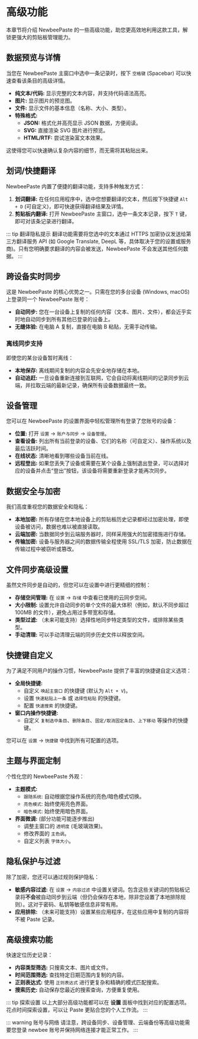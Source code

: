 # 高级功能

本章节将介绍 NewbeePaste 的一些高级功能，助您更高效地利用这款工具，解锁更强大的剪贴板管理能力。

## 数据预览与详情

当您在 NewbeePaste 主窗口中选中一条记录时，按下 `空格键` (Spacebar) 可以快速查看该条目的高级详情。

- **纯文本/代码:** 显示完整的文本内容，并支持代码语法高亮。
- **图片:** 显示图片的预览图。
- **文件:** 显示文件的基本信息（名称、大小、类型）。
- **特殊格式:**
  - **JSON:** 格式化并高亮显示 JSON 数据，方便阅读。
  - **SVG:** 直接渲染 SVG 图片进行预览。
  - **HTML/RTF:** 尝试渲染富文本效果。

这使得您可以快速确认复杂内容的细节，而无需将其粘贴出来。

## 划词/快捷翻译

NewbeePaste 内置了便捷的翻译功能，支持多种触发方式：

1.  **划词翻译:** 在任何应用程序中，选中您想要翻译的文本，然后按下快捷键 `Alt + D` (可自定义)，即可快速获得翻译结果及详情。
2.  **剪贴板内翻译:** 打开 NewbeePaste 主窗口，选中一条文本记录，按下 `T` 键，即可对该条记录进行翻译。

::: tip 翻译隐私提示
翻译功能需要将您选中的文本通过 HTTPS 加密协议发送给第三方翻译服务 API (如 Google Translate, DeepL 等，具体取决于您的设置或服务商)。只有您明确要求翻译的内容会被发送，NewbeePaste 不会发送其他任何数据。
:::

## 跨设备实时同步

这是 NewbeePaste 的核心优势之一。只需在您的多台设备 (Windows, macOS) 上登录同一个 NewbeePaste 账号：

- **自动同步:** 您在一台设备上复制的任何内容（文本、图片、文件），都会近乎实时地自动同步到所有其他已登录的设备上。
- **无缝体验:** 在电脑 A 复制，直接在电脑 B 粘贴，无需手动传输。

### 离线同步支持

即使您的某台设备暂时离线：

- **本地保存:** 离线期间复制的内容会先安全地存储在本地。
- **自动追赶:** 一旦设备重新连接到互联网，它会自动将离线期间的记录同步到云端，并拉取云端的最新记录，确保所有设备数据最终一致。

## 设备管理

您可以在 NewbeePaste 的设置界面中轻松管理所有登录了您账号的设备：

- **位置:** 打开 `设置` -> `账户与同步` -> `设备管理`。
- **查看设备:** 列出所有当前登录的设备、它们的名称（可自定义）、操作系统以及最后活跃时间。
- **在线状态:** 清晰地看到哪些设备当前在线。
- **远程登出:** 如果您丢失了设备或需要在某个设备上强制退出登录，可以选择对应的设备并点击“登出”按钮，该设备将需要重新登录才能再次同步。

## 数据安全与加密

我们高度重视您的数据安全和隐私：

- **本地加密:** 所有存储在您本地设备上的剪贴板历史记录都经过加密处理，即使设备被访问，数据也难以被直接读取。
- **云端加密:** 当数据同步到云端服务器时，同样采用强大的加密措施进行存储。
- **传输加密:** 设备与服务器之间的数据传输全程使用 SSL/TLS 加密，防止数据在传输过程中被窃听或篡改。

## 文件同步高级设置

虽然文件同步是自动的，但您可以在设置中进行更精细的控制：

- **存储空间管理:** 在 `设置` -> `存储` 中查看已使用的云同步空间。
- **大小限制:** 设置允许自动同步的单个文件的最大体积（例如，默认不同步超过 100MB 的文件），避免占用过多带宽和存储。
- **类型过滤:** （未来可能支持）选择性地同步特定类型的文件，或排除某些类型。
- **手动清理:** 可以手动清理云端的同步历史文件以释放空间。

## 快捷键自定义

为了满足不同用户的操作习惯，NewbeePaste 提供了丰富的快捷键自定义选项：

- **全局快捷键:**
  - 自定义 `唤起主窗口` 的快捷键 (默认为 `Alt + V`)。
  - 设置 `快速粘贴上一条` 或 `选择性粘贴` 的快捷键。
  - 配置 `快速搜索` 的快捷键。
- **窗口内操作快捷键:**
  - 自定义 `复制选中条目`、`删除条目`、`固定/取消固定条目`、`上下移动` 等操作的快捷键。

您可以在 `设置` -> `快捷键` 中找到所有可配置的选项。

## 主题与界面定制

个性化您的 NewbeePaste 外观：

- **主题模式:**
  - `跟随系统`: 自动根据您操作系统的亮色/暗色模式切换。
  - `亮色模式`: 始终使用亮色界面。
  - `暗色模式`: 始终使用暗色界面。
- **界面微调:** (部分功能可能逐步推出)
  - 调整主窗口的 `透明度` (毛玻璃效果)。
  - 修改界面的 `主色调`。
  - 自定义列表 `字体大小`。

## 隐私保护与过滤

除了加密，您还可以通过规则保护隐私：

- **敏感内容过滤:** 在 `设置` -> `内容过滤` 中设置关键词。包含这些关键词的剪贴板记录将**不会**被自动同步到云端（但仍会保存在本地，除非您设置了本地排除规则）。这对于密码、私钥等敏感信息非常有用。
- **应用排除:** （未来可能支持）设置某些应用程序，在这些应用中复制的内容将不被 Paste 记录。

## 高级搜索功能

快速定位历史记录：

- **内容类型筛选:** 只搜索文本、图片或文件。
- **时间范围筛选:** 查找特定日期范围内复制的内容。
- **正则表达式:** 使用 `正则表达式` 进行更复杂和精确的模式匹配搜索。
- **搜索历史:** 自动保存您最近的搜索查询，方便重复使用。

::: tip 探索设置
以上大部分高级功能都可以在 **设置** 面板中找到对应的配置选项。花点时间探索设置，可以让 Paste 更贴合您的个人工作流。
:::

::: warning 账号与网络
请注意，跨设备同步、设备管理、云端备份等高级功能需要您登录 newbee 账号并保持网络连接才能正常工作。
:::
